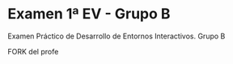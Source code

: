 # Examen 1ª EV - Grupo B
Examen Práctico de Desarrollo de Entornos Interactivos. Grupo B

FORK del profe
